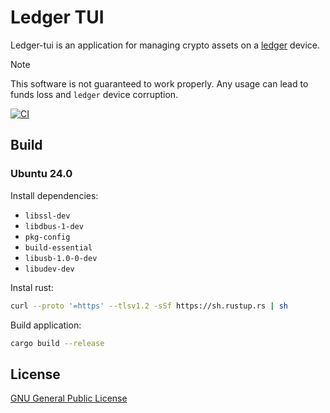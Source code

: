 # Ledger TUI

Ledger-tui is an application for managing crypto assets on a [ledger](https://www.ledger.com/) device.

> [!NOTE]
> This software is not guaranteed to work properly. Any usage can lead to funds loss and `ledger` device corruption.

[![CI](https://github.com/mertwole/ledger-tui/actions/workflows/ci.yml/badge.svg)](https://github.com/mertwole/ledger-tui/actions/workflows/ci.yml)

## Build

### Ubuntu 24.0

Install dependencies:

- `libssl-dev`
- `libdbus-1-dev`
- `pkg-config`
- `build-essential`
- `libusb-1.0-0-dev`
- `libudev-dev`

Instal rust:

```bash
curl --proto '=https' --tlsv1.2 -sSf https://sh.rustup.rs | sh
```

Build application:

```bash
cargo build --release
```

## License

[GNU General Public License](https://github.com/mertwole/ledger-tui/blob/main/LICENSE)